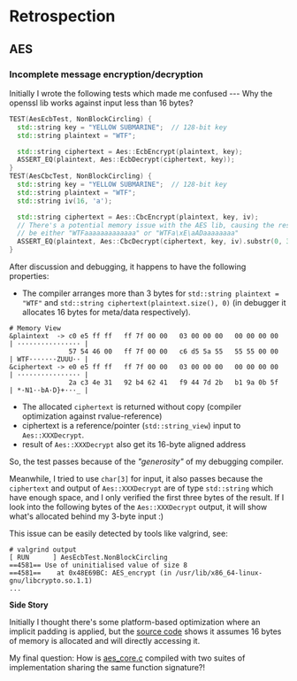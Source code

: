 # Retrospection
## AES
### Incomplete message encryption/decryption
Initially I wrote the following tests which made me confused --- Why the openssl lib works against input less than 16 bytes?

```c++
TEST(AesEcbTest, NonBlockCircling) {
  std::string key = "YELLOW SUBMARINE";  // 128-bit key
  std::string plaintext = "WTF";

  std::string ciphertext = Aes::EcbEncrypt(plaintext, key);
  ASSERT_EQ(plaintext, Aes::EcbDecrypt(ciphertext, key));
}
TEST(AesCbcTest, NonBlockCircling) {
  std::string key = "YELLOW SUBMARINE";  // 128-bit key
  std::string plaintext = "WTF";
  std::string iv(16, 'a');

  std::string ciphertext = Aes::CbcEncrypt(plaintext, key, iv);
  // There's a potential memory issue with the AES lib, causing the result to
  // be either "WTFaaaaaaaaaaaaa" or "WTFa\xE\aADaaaaaaaa"
  ASSERT_EQ(plaintext, Aes::CbcDecrypt(ciphertext, key, iv).substr(0, 3));
}
```

After discussion and debugging, it happens to have the following properties:
* The compiler arranges more than 3 bytes for `std::string plaintext = "WTF"` and `std::string ciphertext(plaintext.size(), 0)` (in debugger it allocates 16 bytes for meta/data respectively).
```
# Memory View
&plaintext  -> c0 e5 ff ff   ff 7f 00 00   03 00 00 00   00 00 00 00   | ················ |
               57 54 46 00   ff 7f 00 00   c6 d5 5a 55   55 55 00 00   | WTF·······ZUUU·· |
&ciphertext -> e0 e5 ff ff   ff 7f 00 00   03 00 00 00   00 00 00 00   | ················ |
               2a c3 4e 31   92 b4 62 41   f9 44 7d 2b   b1 9a 0b 5f   | *·N1··bA·D}+···_ |
```
* The allocated `ciphertext` is returned without copy (compiler optimization against rvalue-reference)
* ciphertext is a reference/pointer (`std::string_view`) input to `Aes::XXXDecrypt`.
* result of `Aes::XXXDecrypt` also get its 16-byte aligned address

So, the test passes because of the *"generosity"* of my debugging compiler.

Meanwhile, I tried to use `char[3]` for input, it also passes because the `ciphertext` and output of `Aes::XXXDecrypt` are of type `std::string` which have enough space, and I only verified the first three bytes of the result. If I look into the following bytes of the `Aes::XXXDecrypt` output, it will show what's allocated behind my 3-byte input :)

This issue can be easily detected by tools like valgrind, see:

```
# valgrind output
[ RUN      ] AesEcbTest.NonBlockCircling
==4581== Use of uninitialised value of size 8
==4581==    at 0x48E69BC: AES_encrypt (in /usr/lib/x86_64-linux-gnu/libcrypto.so.1.1)
...
```

**Side Story**

Initially I thought there's some platform-based optimization where an implicit padding is applied, but the [source code](https://github.com/openssl/openssl/blob/OpenSSL_1_1_1-stable/crypto/aes/aes_core.c) shows it assumes 16 bytes of memory is allocated and will directly accessing it.

My final question: How is [aes_core.c](https://github.com/openssl/openssl/blob/OpenSSL_1_1_1-stable/crypto/aes/aes_core.c) compiled with two suites of implementation sharing the same function signature?!
